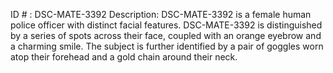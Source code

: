 ID # : DSC-MATE-3392
Description: DSC-MATE-3392 is a female human police officer with distinct facial features. DSC-MATE-3392 is distinguished by a series of spots across their face, coupled with an orange eyebrow and a charming smile. The subject is further identified by a pair of goggles worn atop their forehead and a gold chain around their neck.